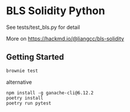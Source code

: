 # BLS Solidity Python

See tests/test_bls.py for detail

More on https://hackmd.io/@liangcc/bls-solidity

## Getting Started

```sh
brownie test
```

alternative

```
npm install -g ganache-cli@6.12.2
poetry install
poetry run pytest
```